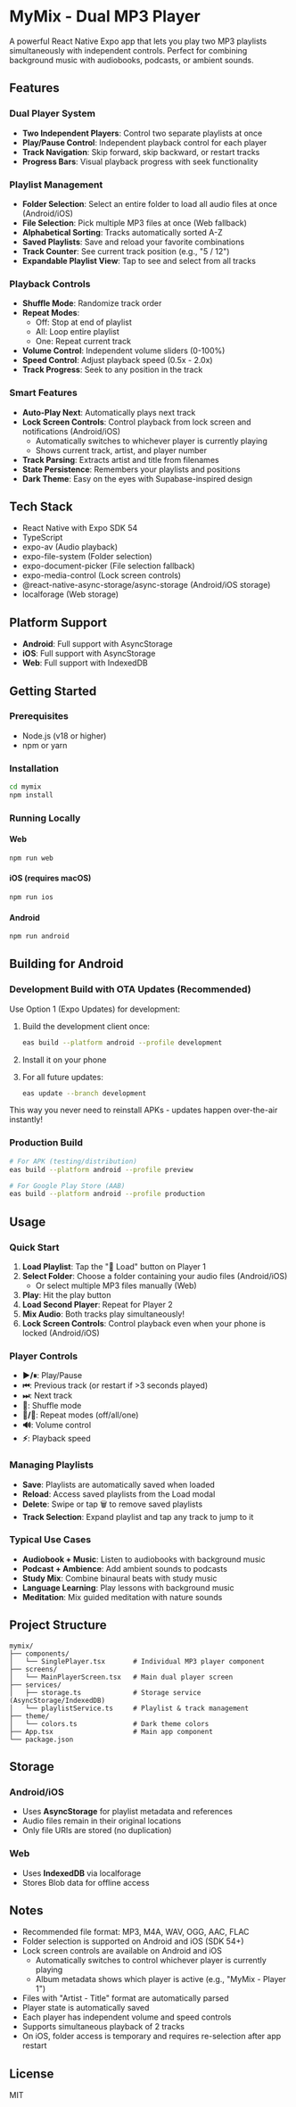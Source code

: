 # MyMix - Dual MP3 Player

A powerful React Native Expo app that lets you play two MP3 playlists simultaneously with independent controls. Perfect for combining background music with audiobooks, podcasts, or ambient sounds.

## Features

### Dual Player System
- **Two Independent Players**: Control two separate playlists at once
- **Play/Pause Control**: Independent playback control for each player
- **Track Navigation**: Skip forward, skip backward, or restart tracks
- **Progress Bars**: Visual playback progress with seek functionality

### Playlist Management
- **Folder Selection**: Select an entire folder to load all audio files at once (Android/iOS)
- **File Selection**: Pick multiple MP3 files at once (Web fallback)
- **Alphabetical Sorting**: Tracks automatically sorted A-Z
- **Saved Playlists**: Save and reload your favorite combinations
- **Track Counter**: See current track position (e.g., "5 / 12")
- **Expandable Playlist View**: Tap to see and select from all tracks

### Playback Controls
- **Shuffle Mode**: Randomize track order
- **Repeat Modes**:
  - Off: Stop at end of playlist
  - All: Loop entire playlist
  - One: Repeat current track
- **Volume Control**: Independent volume sliders (0-100%)
- **Speed Control**: Adjust playback speed (0.5x - 2.0x)
- **Track Progress**: Seek to any position in the track

### Smart Features
- **Auto-Play Next**: Automatically plays next track
- **Lock Screen Controls**: Control playback from lock screen and notifications (Android/iOS)
  - Automatically switches to whichever player is currently playing
  - Shows current track, artist, and player number
- **Track Parsing**: Extracts artist and title from filenames
- **State Persistence**: Remembers your playlists and positions
- **Dark Theme**: Easy on the eyes with Supabase-inspired design

## Tech Stack

- React Native with Expo SDK 54
- TypeScript
- expo-av (Audio playback)
- expo-file-system (Folder selection)
- expo-document-picker (File selection fallback)
- expo-media-control (Lock screen controls)
- @react-native-async-storage/async-storage (Android/iOS storage)
- localforage (Web storage)

## Platform Support

- **Android**: Full support with AsyncStorage
- **iOS**: Full support with AsyncStorage
- **Web**: Full support with IndexedDB

## Getting Started

### Prerequisites

- Node.js (v18 or higher)
- npm or yarn

### Installation

```bash
cd mymix
npm install
```

### Running Locally

#### Web
```bash
npm run web
```

#### iOS (requires macOS)
```bash
npm run ios
```

#### Android
```bash
npm run android
```

## Building for Android

### Development Build with OTA Updates (Recommended)

Use Option 1 (Expo Updates) for development:

1. Build the development client once:
   ```bash
   eas build --platform android --profile development
   ```

2. Install it on your phone

3. For all future updates:
   ```bash
   eas update --branch development
   ```

This way you never need to reinstall APKs - updates happen over-the-air instantly!

### Production Build

```bash
# For APK (testing/distribution)
eas build --platform android --profile preview

# For Google Play Store (AAB)
eas build --platform android --profile production
```

## Usage

### Quick Start

1. **Load Playlist**: Tap the "📁 Load" button on Player 1
2. **Select Folder**: Choose a folder containing your audio files (Android/iOS)
   - Or select multiple MP3 files manually (Web)
3. **Play**: Hit the play button
4. **Load Second Player**: Repeat for Player 2
5. **Mix Audio**: Both tracks play simultaneously!
6. **Lock Screen Controls**: Control playback even when your phone is locked (Android/iOS)

### Player Controls

- **▶/⏸**: Play/Pause
- **⏮**: Previous track (or restart if >3 seconds played)
- **⏭**: Next track
- **🔀**: Shuffle mode
- **🔁/🔂**: Repeat modes (off/all/one)
- **🔊**: Volume control
- **⚡**: Playback speed

### Managing Playlists

- **Save**: Playlists are automatically saved when loaded
- **Reload**: Access saved playlists from the Load modal
- **Delete**: Swipe or tap 🗑 to remove saved playlists
- **Track Selection**: Expand playlist and tap any track to jump to it

### Typical Use Cases

- **Audiobook + Music**: Listen to audiobooks with background music
- **Podcast + Ambience**: Add ambient sounds to podcasts
- **Study Mix**: Combine binaural beats with study music
- **Language Learning**: Play lessons with background music
- **Meditation**: Mix guided meditation with nature sounds

## Project Structure

```
mymix/
├── components/
│   └── SinglePlayer.tsx       # Individual MP3 player component
├── screens/
│   └── MainPlayerScreen.tsx   # Main dual player screen
├── services/
│   ├── storage.ts             # Storage service (AsyncStorage/IndexedDB)
│   └── playlistService.ts     # Playlist & track management
├── theme/
│   └── colors.ts              # Dark theme colors
├── App.tsx                    # Main app component
└── package.json
```

## Storage

### Android/iOS
- Uses **AsyncStorage** for playlist metadata and references
- Audio files remain in their original locations
- Only file URIs are stored (no duplication)

### Web
- Uses **IndexedDB** via localforage
- Stores Blob data for offline access

## Notes

- Recommended file format: MP3, M4A, WAV, OGG, AAC, FLAC
- Folder selection is supported on Android and iOS (SDK 54+)
- Lock screen controls are available on Android and iOS
  - Automatically switches to control whichever player is currently playing
  - Album metadata shows which player is active (e.g., "MyMix - Player 1")
- Files with "Artist - Title" format are automatically parsed
- Player state is automatically saved
- Each player has independent volume and speed controls
- Supports simultaneous playback of 2 tracks
- On iOS, folder access is temporary and requires re-selection after app restart

## License

MIT
